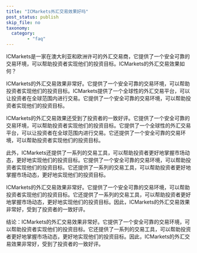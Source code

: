 ```yaml
---
title: "ICMarkets外汇交易效果好吗"
post_status: publish
skip_file: no
taxonomy:
  category:
        - "faq"
---
```


ICMarkets是一家在澳大利亚和欧洲许可的外汇交易商，它提供了一个安全可靠的交易环境，可以帮助投资者实现他们的投资目标。ICMarkets的外汇交易效果如何？

ICMarkets的外汇交易效果非常好。它提供了一个安全可靠的交易环境，可以帮助投资者实现他们的投资目标。ICMarkets提供了一个全球性的外汇交易平台，可以让投资者在全球范围内进行交易。它提供了一个安全可靠的交易环境，可以帮助投资者实现他们的投资目标。

ICMarkets的外汇交易效果还受到了投资者的一致好评。它提供了一个安全可靠的交易环境，可以帮助投资者实现他们的投资目标。它提供了一个全球性的外汇交易平台，可以让投资者在全球范围内进行交易。它还提供了一个安全可靠的交易环境，可以帮助投资者实现他们的投资目标。

此外，ICMarkets还提供了一系列的交易工具，可以帮助投资者更好地掌握市场动态，更好地实现他们的投资目标。它提供了一个安全可靠的交易环境，可以帮助投资者实现他们的投资目标。它还提供了一系列的交易工具，可以帮助投资者更好地掌握市场动态，更好地实现他们的投资目标。

ICMarkets的外汇交易效果非常好。它提供了一个安全可靠的交易环境，可以帮助投资者实现他们的投资目标。它还提供了一系列的交易工具，可以帮助投资者更好地掌握市场动态，更好地实现他们的投资目标。因此，ICMarkets的外汇交易效果非常好，受到了投资者的一致好评。

结论：ICMarkets的外汇交易效果非常好。它提供了一个安全可靠的交易环境，可以帮助投资者实现他们的投资目标。它还提供了一系列的交易工具，可以帮助投资者更好地掌握市场动态，更好地实现他们的投资目标。因此，ICMarkets的外汇交易效果非常好，受到了投资者的一致好评。
